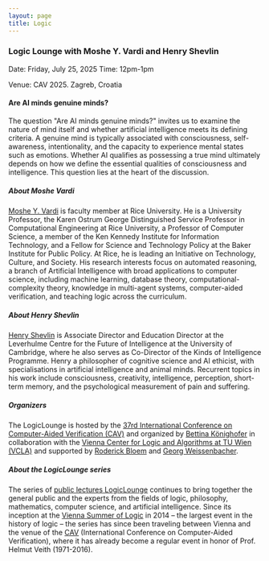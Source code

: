```yaml
---
layout: page
title: Logic
---
```


### Logic Lounge with Moshe Y. Vardi and Henry Shevlin

Date: Friday, July 25, 2025
Time: 12pm-1pm

Venue: CAV 2025. Zagreb, Croatia

#### Are AI minds genuine minds?

The question "Are AI minds genuine minds?" invites us to examine the nature of mind itself and whether artificial intelligence meets its defining criteria. A genuine mind is typically associated with consciousness, self-awareness, intentionality, and the capacity to experience mental states such as emotions. Whether AI qualifies as possessing a true mind ultimately depends on how we define the essential qualities of consciousness and intelligence. This question lies at the heart of the discussion.

##### About Moshe Vardi

[Moshe Y. Vardi](https://www.cs.rice.edu/~vardi/) is faculty member at Rice University. He is a University Professor, the Karen Ostrum George Distinguished Service Professor in Computational Engineering at Rice University, a Professor of Computer Science, a member of the Ken Kennedy Institute for Information Technology, and a Fellow for Science and Technology Policy at the Baker Institute for Public Policy. At Rice, he is leading an Initiative on Technology, Culture, and Society. His research interests focus on automated reasoning, a branch of Artificial Intelligence with broad applications to computer science, including machine learning, database theory, computational-complexity theory, knowledge in multi-agent systems, computer-aided verification, and teaching logic across the curriculum.

##### About Henry Shevlin

[Henry Shevlin](https://henryshevlin.com/) is Associate Director and Education Director at the Leverhulme Centre for the Future of Intelligence at the University of Cambridge, where he also serves as Co-Director of the Kinds of Intelligence Programme. Henry a philosopher of cognitive science and AI ethicist, with specialisations in artificial intelligence and animal minds. Recurrent topics in his work include consciousness, creativity, intelligence, perception, short-term memory, and the psychological measurement of pain and suffering.

##### Organizers

The LogicLounge is hosted by the [37rd International Conference on Computer-Aided Verification (CAV)](https://conferences.i-cav.org/2025/) and organized by [Bettina Könighofer](https://www.isec.tugraz.at/person/bettina-koenighofer/) in collaboration with the [Vienna Center for Logic and Algorithms at TU Wien (VCLA)](https://www.vcla.at/) and supported by [Roderick Bloem](https://www.isec.tugraz.at/person/roderick-bloem/) and [Georg Weissenbacher](https://www.georg.weissenbacher.science/). 

##### About the LogicLounge series

The series of [public lectures LogicLounge](https://www.vcla.at/logiclounge/) continues to bring together the general public and the experts from the fields of logic, philosophy, mathematics, computer science, and artificial intelligence. Since its inception at the [Vienna Summer of Logic](http://vsl2014.at/) in 2014 – the largest event in the history of logic – the series has since been traveling between Vienna and the venue of the [CAV](https://i-cav.org/2020/logic-lounge/) (International Conference on Computer-Aided Verification), where it has already become a regular event in honor of Prof. Helmut Veith (1971-2016).